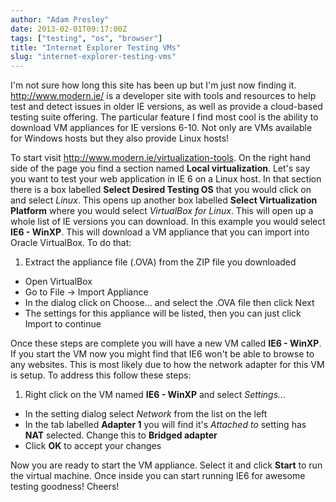 ```yaml
---
author: "Adam Presley"
date: 2013-02-01T09:17:00Z
tags: ["testing", "os", "browser"]
title: "Internet Explorer Testing VMs"
slug: "internet-explorer-testing-vms"
---
```


I'm not sure how long this site has been up but I'm just now finding it.
<http://www.modern.ie/> is a developer site with tools and resources to
help test and detect issues in older IE versions, as well as provide a
cloud-based testing suite offering. The particular feature I find most
cool is the ability to download VM appliances for IE versions 6-10. Not
only are VMs available for Windows hosts but they also provide Linux
hosts!

<!-- excerpt -->

To start visit <http://www.modern.ie/virtualization-tools>. On the right
hand side of the page you find a section named **Local virtualization**.
Let's say you want to test your web application in IE 6 on a Linux host.
In that section there is a box labelled **Select Desired Testing OS**
that you would click on and select *Linux*. This opens up another box
labelled **Select Virtualization Platform** where you would select
*VirtualBox for Linux*. This will open up a whole list of IE versions
you can download. In this example you would select **IE6 - WinXP**. This
will download a VM appliance that you can import into Oracle VirtualBox.
To do that:

1. Extract the appliance file (.OVA) from the ZIP file you downloaded
* Open VirtualBox
* Go to File -\> Import Appliance
* In the dialog click on Choose... and select the .OVA file then click Next
* The settings for this appliance will be listed, then you can just click Import to continue

Once these steps are complete you will have a new VM called **IE6 -
WinXP**. If you start the VM now you might find that IE6 won't be able
to browse to any websites. This is most likely due to how the network
adapter for this VM is setup. To address this follow these steps:

1. Right click on the VM named **IE6 - WinXP** and select *Settings...*
* In the setting dialog select *Network* from the list on the left
* In the tab labelled **Adapter 1** you will find it's *Attached to* setting has **NAT** selected. Change this to **Bridged adapter**
* Click **OK** to accept your changes

Now you are ready to start the VM appliance. Select it and click
**Start** to run the virtual machine. Once inside you can start running
IE6 for awesome testing goodness! Cheers!
